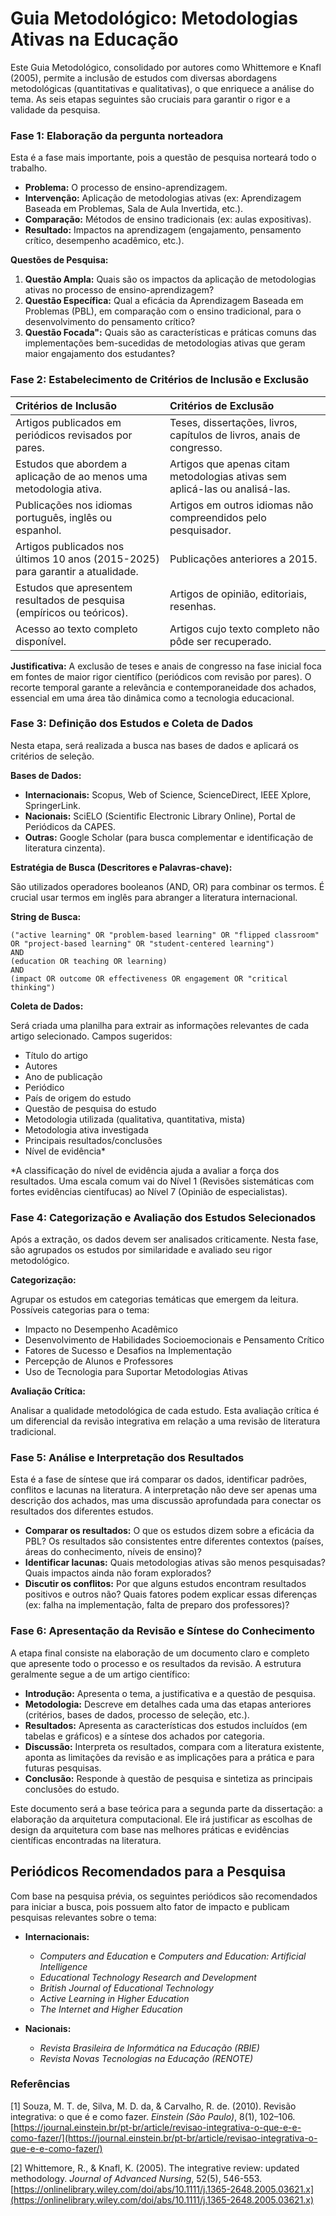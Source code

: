# Guia Metodológico: Metodologias Ativas na Educação

Este Guia Metodológico, consolidado por autores como Whittemore e Knafl (2005), permite a inclusão de estudos com diversas abordagens metodológicas (quantitativas e qualitativas), o que enriquece a análise do tema. As seis etapas seguintes são cruciais para garantir o rigor e a validade da pesquisa.

### Fase 1: Elaboração da pergunta norteadora
Esta é a fase mais importante, pois a questão de pesquisa norteará todo o trabalho.

- **Problema:** O processo de ensino-aprendizagem.
- **Intervenção:** Aplicação de metodologias ativas (ex: Aprendizagem Baseada em Problemas, Sala de Aula Invertida, etc.).
- **Comparação:** Métodos de ensino tradicionais (ex: aulas expositivas).
- **Resultado:** Impactos na aprendizagem (engajamento, pensamento crítico, desempenho acadêmico, etc.).

**Questões de Pesquisa:**

1.  **Questão Ampla:** Quais são os impactos da aplicação de metodologias ativas no processo de ensino-aprendizagem?
2.  **Questão Específica:** Qual a eficácia da Aprendizagem Baseada em Problemas (PBL), em comparação com o ensino tradicional, para o desenvolvimento do pensamento crítico?
3.  **Questão Focada":** Quais são as características e práticas comuns das implementações bem-sucedidas de metodologias ativas que geram maior engajamento dos estudantes?

### Fase 2: Estabelecimento de Critérios de Inclusão e Exclusão

| Critérios de Inclusão | Critérios de Exclusão |
| :--- | :--- |
| Artigos publicados em periódicos revisados por pares. | Teses, dissertações, livros, capítulos de livros, anais de congresso. |
| Estudos que abordem a aplicação de ao menos uma metodologia ativa. | Artigos que apenas citam metodologias ativas sem aplicá-las ou analisá-las. |
| Publicações nos idiomas português, inglês ou espanhol. | Artigos em outros idiomas não compreendidos pelo pesquisador. |
| Artigos publicados nos últimos 10 anos (2015-2025) para garantir a atualidade. | Publicações anteriores a 2015. |
| Estudos que apresentem resultados de pesquisa (empíricos ou teóricos). | Artigos de opinião, editoriais, resenhas. |
| Acesso ao texto completo disponível. | Artigos cujo texto completo não pôde ser recuperado. |

**Justificativa:** A exclusão de teses e anais de congresso na fase inicial foca em fontes de maior rigor científico (periódicos com revisão por pares). O recorte temporal garante a relevância e contemporaneidade dos achados, essencial em uma área tão dinâmica como a tecnologia educacional.

### Fase 3: Definição dos Estudos e Coleta de Dados

Nesta etapa, será realizada a busca nas bases de dados e aplicará os critérios de seleção.

**Bases de Dados:**

- **Internacionais:** Scopus, Web of Science, ScienceDirect, IEEE Xplore, SpringerLink.
- **Nacionais:** SciELO (Scientific Electronic Library Online), Portal de Periódicos da CAPES.
- **Outras:** Google Scholar (para busca complementar e identificação de literatura cinzenta).

**Estratégia de Busca (Descritores e Palavras-chave):**

São utilizados operadores booleanos (AND, OR) para combinar os termos. É crucial usar termos em inglês para abranger a literatura internacional.

**String de Busca:**

```
("active learning" OR "problem-based learning" OR "flipped classroom" OR "project-based learning" OR "student-centered learning") 
AND 
(education OR teaching OR learning) 
AND 
(impact OR outcome OR effectiveness OR engagement OR "critical thinking")
```

**Coleta de Dados:**

Será criada uma planilha para extrair as informações relevantes de cada artigo selecionado. Campos sugeridos:

- Título do artigo
- Autores
- Ano de publicação
- Periódico
- País de origem do estudo
- Questão de pesquisa do estudo
- Metodologia utilizada (qualitativa, quantitativa, mista)
- Metodologia ativa investigada
- Principais resultados/conclusões
- Nível de evidência*

*A classificação do nível de evidência ajuda a avaliar a força dos resultados. Uma escala comum vai do Nível 1 (Revisões sistemáticas com fortes evidências científucas) ao Nível 7 (Opinião de especialistas).

### Fase 4: Categorização e Avaliação dos Estudos Selecionados

Após a extração, os dados devem ser analisados criticamente. Nesta fase, são agrupados os estudos por similaridade e avaliado seu rigor metodológico.

**Categorização:**

Agrupar os estudos em categorias temáticas que emergem da leitura. Possíveis categorias para o tema:

- Impacto no Desempenho Acadêmico
- Desenvolvimento de Habilidades Socioemocionais e Pensamento Crítico
- Fatores de Sucesso e Desafios na Implementação
- Percepção de Alunos e Professores
- Uso de Tecnologia para Suportar Metodologias Ativas

**Avaliação Crítica:**

Analisar a qualidade metodológica de cada estudo. Esta avaliação crítica é um diferencial da revisão integrativa em relação a uma revisão de literatura tradicional.

### Fase 5: Análise e Interpretação dos Resultados

Esta é a fase de síntese que irá comparar os dados, identificar padrões, conflitos e lacunas na literatura. A interpretação não deve ser apenas uma descrição dos achados, mas uma discussão aprofundada para conectar os resultados dos diferentes estudos.

- **Comparar os resultados:** O que os estudos dizem sobre a eficácia da PBL? Os resultados são consistentes entre diferentes contextos (países, áreas do conhecimento, níveis de ensino)?
- **Identificar lacunas:** Quais metodologias ativas são menos pesquisadas? Quais impactos ainda não foram explorados?
- **Discutir os conflitos:** Por que alguns estudos encontram resultados positivos e outros não? Quais fatores podem explicar essas diferenças (ex: falha na implementação, falta de preparo dos professores)?

### Fase 6: Apresentação da Revisão e Síntese do Conhecimento

A etapa final consiste na elaboração de um documento claro e completo que apresente todo o processo e os resultados da revisão. A estrutura geralmente segue a de um artigo científico:

- **Introdução:** Apresenta o tema, a justificativa e a questão de pesquisa.
- **Metodologia:** Descreve em detalhes cada uma das etapas anteriores (critérios, bases de dados, processo de seleção, etc.).
- **Resultados:** Apresenta as características dos estudos incluídos (em tabelas e gráficos) e a síntese dos achados por categoria.
- **Discussão:** Interpreta os resultados, compara com a literatura existente, aponta as limitações da revisão e as implicações para a prática e para futuras pesquisas.
- **Conclusão:** Responde à questão de pesquisa e sintetiza as principais conclusões do estudo.

Este documento será a base teórica para a segunda parte da dissertação: a elaboração da arquitetura computacional. Ele irá justificar as escolhas de design da arquitetura com base nas melhores práticas e evidências científicas encontradas na literatura.

## Periódicos Recomendados para a Pesquisa

Com base na pesquisa prévia, os seguintes periódicos são recomendados para iniciar a busca, pois possuem alto fator de impacto e publicam pesquisas relevantes sobre o tema:

- **Internacionais:**
  - *Computers and Education* e *Computers and Education: Artificial Intelligence*
  - *Educational Technology Research and Development*
  - *British Journal of Educational Technology*
  - *Active Learning in Higher Education*
  - *The Internet and Higher Education*

- **Nacionais:**
  - *Revista Brasileira de Informática na Educação (RBIE)*
  - *Revista Novas Tecnologias na Educação (RENOTE)*

### Referências

[1] Souza, M. T. de, Silva, M. D. da, & Carvalho, R. de. (2010). Revisão integrativa: o que é e como fazer. *Einstein (São Paulo)*, 8(1), 102–106. [https://journal.einstein.br/pt-br/article/revisao-integrativa-o-que-e-e-como-fazer/](https://journal.einstein.br/pt-br/article/revisao-integrativa-o-que-e-e-como-fazer/)

[2] Whittemore, R., & Knafl, K. (2005). The integrative review: updated methodology. *Journal of Advanced Nursing*, 52(5), 546-553. [https://onlinelibrary.wiley.com/doi/abs/10.1111/j.1365-2648.2005.03621.x](https://onlinelibrary.wiley.com/doi/abs/10.1111/j.1365-2648.2005.03621.x)

